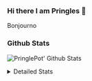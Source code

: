 ### Hi there I am Pringles 👋

Bonjourno

### Github Stats
![PringlePot' Github Stats](https://github-readme-stats.vercel.app/api?username=PringlePot&show_icons=true&theme=dark&count_private=true)

<details>
  <summary>Detailed Stats</summary>
    
<!--START_SECTION:waka-->
![Code Time](http://img.shields.io/badge/Code%20Time-371%20hrs%2040%20mins-blue)

![Profile Views](http://img.shields.io/badge/Profile%20Views-3-blue)

![Lines of code](https://img.shields.io/badge/From%20Hello%20World%20I%27ve%20Written-110%20Thousand%20lines%20of%20code-blue)

**🐱 My GitHub Data** 

> 🏆 14 Contributions in the Year 2022
 > 
> 📦 90.5 kB Used in GitHub's Storage 
 > 
> 💼 Opted to Hire
 > 
> 📜 9 Public Repositories 
 > 
> 🔑 11 Private Repositories  
 > 
**I'm an Early 🐤** 

```text
🌞 Morning    121 commits    ████░░░░░░░░░░░░░░░░░░░░░   18.56% 
🌆 Daytime    267 commits    ██████████░░░░░░░░░░░░░░░   40.95% 
🌃 Evening    264 commits    ██████████░░░░░░░░░░░░░░░   40.49% 
🌙 Night      0 commits      ░░░░░░░░░░░░░░░░░░░░░░░░░   0.0%

```
📅 **I'm Most Productive on Sunday** 

```text
Monday       130 commits    █████░░░░░░░░░░░░░░░░░░░░   19.94% 
Tuesday      54 commits     ██░░░░░░░░░░░░░░░░░░░░░░░   8.28% 
Wednesday    65 commits     ██░░░░░░░░░░░░░░░░░░░░░░░   9.97% 
Thursday     90 commits     ███░░░░░░░░░░░░░░░░░░░░░░   13.8% 
Friday       45 commits     █░░░░░░░░░░░░░░░░░░░░░░░░   6.9% 
Saturday     121 commits    ████░░░░░░░░░░░░░░░░░░░░░   18.56% 
Sunday       147 commits    █████░░░░░░░░░░░░░░░░░░░░   22.55%

```


📊 **This Week I Spent My Time On** 

```text
⌚︎ Time Zone: Europe/Amsterdam

💬 Programming Languages: 
Go                       4 mins              ███████████████████████░░   95.25% 
go.mod                   0 secs              █░░░░░░░░░░░░░░░░░░░░░░░░   4.75%

🔥 Editors: 
GoLand                   4 mins              █████████████████████████   100.0%

🐱‍💻 Projects: 
Backend                  4 mins              █████████████████████████   100.0%

💻 Operating System: 
Windows                  4 mins              █████████████████████████   100.0%

```

**I Mostly Code in Java** 

```text
Java                     7 repos             ███████████░░░░░░░░░░░░░░   43.75% 
JavaScript               2 repos             ███░░░░░░░░░░░░░░░░░░░░░░   12.5% 
TypeScript               2 repos             ███░░░░░░░░░░░░░░░░░░░░░░   12.5% 
Python                   1 repo              █░░░░░░░░░░░░░░░░░░░░░░░░   6.25% 
Kotlin                   1 repo              █░░░░░░░░░░░░░░░░░░░░░░░░   6.25%

```


**Timeline**

![Chart not found](https://raw.githubusercontent.com/PringlePot/PringlePot/main/charts/bar_graph.png) 


 Last Updated on 25/01/2022 00:56:02 UTC
<!--END_SECTION:waka-->

</details>
